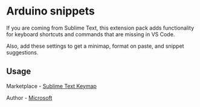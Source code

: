 # Arduino snippets

If you are coming from Sublime Text, this extension pack adds functionality for keyboard shortcuts and commands that are missing in VS Code. 

Also, add these settings to get a minimap, format on paste, and snippet suggestions. 


## Usage

Marketplace - [Sublime Text Keymap](https://marketplace.visualstudio.com/items?itemName=ms-vscode.sublime-keybindings)

Author - [Microsoft](https://marketplace.visualstudio.com/search?term=publisher%3A%22Microsoft%22&target=VSCode)


